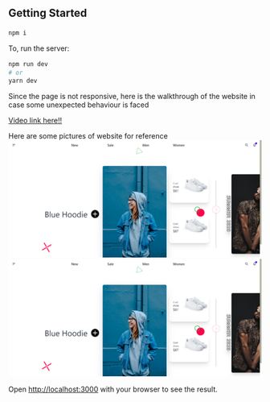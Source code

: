 ## Getting Started
```bash
npm i
```
To, run the server:

```bash
npm run dev
# or
yarn dev
```

Since the page is not responsive, here is the walkthrough of the website in case some unexpected behaviour is faced

[Video link here!!](https://vimeo.com/manage/videos/694281343?embedded=false&source=video_title&owner=152017704)

Here are some pictures of website for reference 
![Start](https://github.com/healertrix/qoohoo/blob/main/website_pics/website1.png)
![After animation](https://github.com/healertrix/qoohoo/blob/main/website_pics/website1.png)

Open [http://localhost:3000](http://localhost:3000) with your browser to see the result.

